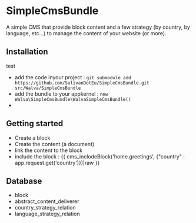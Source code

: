 SimpleCmsBundle
===============

A simple CMS that provide block content and a few strategy (by country, by language, etc...) to manage the content of your website (or more).

Installation
------------

test

* add the code inyour project : `git submodule add https://github.com/SulivanDotEu/SimpleCmsBundle.git src/Walva/SimpleCmsBundle`
* add the bundle to your appkernel : `new Walva\SimpleCmsBundle\WalvaSimpleCmsBundle()`
* 

Getting started
---------------

* Create a block
* Create the content (a document)
* link the content to the block
* include the block : {{ cms_inclodeBlock('home.greetings', {"country" : app.request.get('country')})|raw }}


Database
--------

* block
* abstract_content_deliverer
* country_strategy_relation
* language_strategy_relation